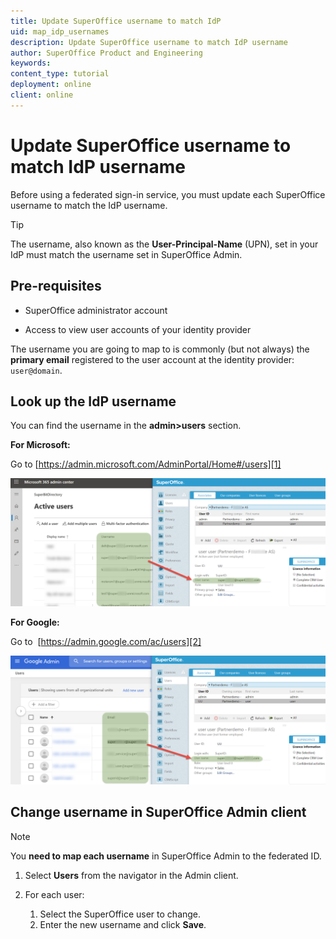 ```yaml
---
title: Update SuperOffice username to match IdP
uid: map_idp_usernames
description: Update SuperOffice username to match IdP username
author: SuperOffice Product and Engineering
keywords:
content_type: tutorial
deployment: online
client: online
---
```


# Update SuperOffice username to match IdP username

Before using a federated sign-in service, you must update each SuperOffice username to match the IdP username.

> [!TIP]
> The username, also known as the **User-Principal-Name** (UPN), set in your IdP must match the username set in SuperOffice Admin.

## Pre-requisites

* SuperOffice administrator account

* Access to view user accounts of your identity provider

The username you are going to map to is commonly (but not always) the **primary email** registered to the user account at the identity provider: `user@domain`.

## Look up the IdP username

You can find the username in the **admin>users** section.

**For Microsoft:**

Go to [https://admin.microsoft.com/AdminPortal/Home#/users][1]

![UPN Microsoft 365 -screenshot][img1]

**For Google:**

Go to  [https://admin.google.com/ac/users][2]

![UPN Google -screenshot][img2]

## Change username in SuperOffice Admin client

> [!NOTE]
> You **need to map each username** in SuperOffice Admin to the federated ID.

1. Select **Users** from the navigator in the Admin client.

2. For each user:

    1. Select the SuperOffice user to change.
    2. Enter the new username and click **Save**.

<!-- Referenced links -->
[1]: https://admin.microsoft.com/AdminPortal/Home#/users
[2]: https://admin.google.com/ac/users

<!-- Referenced images -->
[img1]: media/upn-o365.png
[img2]: media/upn-google.png
